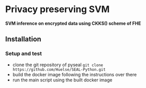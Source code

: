 # Privacy preserving SVM

**SVM inference on encrypted data using CKKS() scheme of FHE**

## Installation
### Setup and test
* clone the git repository of pyseal `git clone https://github.com/Huelse/SEAL-Python.git`
* build the docker image following the instructions over there
* run the main script using the built docker image